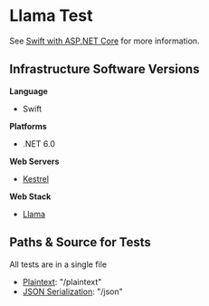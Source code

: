 # Llama Test

See [Swift with ASP.NET Core](https://ericsink.com/entries/swift_aspnetcore_llama_demo.html) for more information.

## Infrastructure Software Versions

**Language**

* Swift

**Platforms**

* .NET 6.0

**Web Servers**

* [Kestrel](https://github.com/dotnet/aspnetcore/tree/main/src/Servers/Kestrel)

**Web Stack**

* [Llama](https://ericsink.com/entries/swift_aspnetcore_llama_demo.html)

## Paths & Source for Tests

All tests are in a single file

* [Plaintext](Benchmarks/main.swift): "/plaintext"
* [JSON Serialization](Benchmarks/main.swift): "/json"
